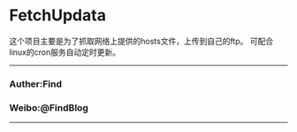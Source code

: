 FetchUpdata
===================
这个项目主要是为了抓取网络上提供的hosts文件，上传到自己的ftp。
可配合linux的cron服务自动定时更新。

****
### Auther:Find
### Weibo:@FindBlog
****